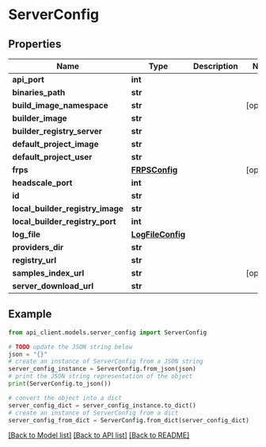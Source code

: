# ServerConfig


## Properties

Name | Type | Description | Notes
------------ | ------------- | ------------- | -------------
**api_port** | **int** |  | 
**binaries_path** | **str** |  | 
**build_image_namespace** | **str** |  | [optional] 
**builder_image** | **str** |  | 
**builder_registry_server** | **str** |  | 
**default_project_image** | **str** |  | 
**default_project_user** | **str** |  | 
**frps** | [**FRPSConfig**](FRPSConfig.md) |  | [optional] 
**headscale_port** | **int** |  | 
**id** | **str** |  | 
**local_builder_registry_image** | **str** |  | 
**local_builder_registry_port** | **int** |  | 
**log_file** | [**LogFileConfig**](LogFileConfig.md) |  | 
**providers_dir** | **str** |  | 
**registry_url** | **str** |  | 
**samples_index_url** | **str** |  | [optional] 
**server_download_url** | **str** |  | 

## Example

```python
from api_client.models.server_config import ServerConfig

# TODO update the JSON string below
json = "{}"
# create an instance of ServerConfig from a JSON string
server_config_instance = ServerConfig.from_json(json)
# print the JSON string representation of the object
print(ServerConfig.to_json())

# convert the object into a dict
server_config_dict = server_config_instance.to_dict()
# create an instance of ServerConfig from a dict
server_config_from_dict = ServerConfig.from_dict(server_config_dict)
```
[[Back to Model list]](../README.md#documentation-for-models) [[Back to API list]](../README.md#documentation-for-api-endpoints) [[Back to README]](../README.md)


